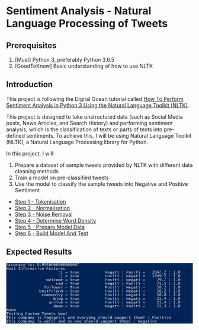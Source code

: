 # Sentiment Analysis - Natural Language Processing of Tweets
## Prerequisites
1. [Must] Python 3, preferably Python 3.6.5
2. [GoodToKnow] Basic understanding of how to use NLTK
## Introduction

This project is following the Digital Ocean tutorial called [How To Perform Sentiment Analysis in Python 3 Using the Natural Language Toolkit (NLTK)](https://www.digitalocean.com/community/tutorials/how-to-perform-sentiment-analysis-in-python-3-using-the-natural-language-toolkit-nltk).

This project is designed to take unstructured data (such as Social Media posts, News Articles, and Search History) and performing sentiment analysis, which is the classification of texts or parts of texts into pre-defined sentiments.
To achieve this, I will be using Natural Language Toolkit (NLTK), a Natural Language Processing library for Python.

In this project, I will:
1. Prepare a dataset of sample tweets provided by NLTK with different data cleaning methods
2. Train a model on pre-classified tweets
3. Use the model to classify the sample tweets into Negative and Positive Sentiment

- [Step 1 - Tokenisation](https://github.com/SamuelBridges/SentimentAnalysisTutorial/blob/master/%5B1%5Dnlp_tokenise.py)
- [Step 2 - Normalisation](https://github.com/SamuelBridges/SentimentAnalysisTutorial/blob/master/%5B2%5Dnlp_normalise.py)
- [Step 3 - Noise Removal](https://github.com/SamuelBridges/SentimentAnalysisTutorial/blob/master/%5B3%5Dnlp_remove_noise.py)
- [Step 4 - Determine Word Density](https://github.com/SamuelBridges/SentimentAnalysisTutorial/blob/master/%5B4%5Dnlp_determine_word_density.py)
- [Step 5 - Prepare Model Data](https://github.com/SamuelBridges/SentimentAnalysisTutorial/blob/master/%5B5%5Dnlp_prepare_model_data.py)
- [Step 6 - Build Model And Test](https://github.com/SamuelBridges/SentimentAnalysisTutorial/blob/master/%5B6%5Dnlp_build_and_test.py)

## Expected Results
![Results](https://raw.githubusercontent.com/SamuelBridges/SentimentAnalysisTutorial/master/test_image.JPG)
